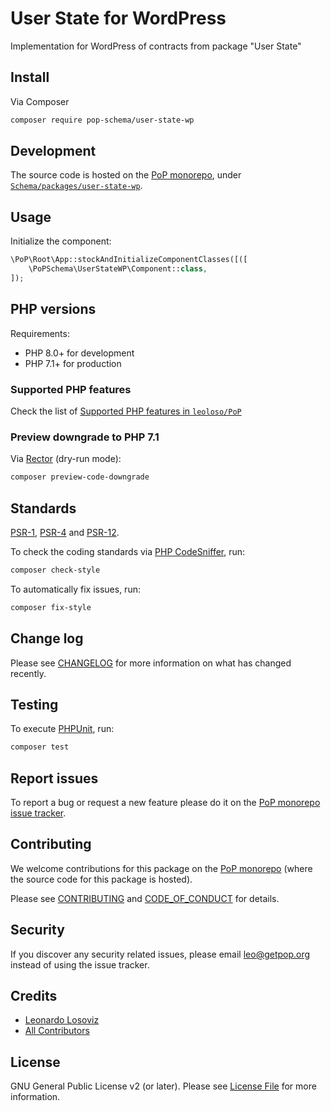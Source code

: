 # User State for WordPress

<!--
[![Build Status][ico-travis]][link-travis]
[![Quality Score][ico-code-quality]][link-code-quality]
[![Software License][ico-license]](LICENSE.md)
[![Latest Version on Packagist][ico-version]][link-packagist]
[![Coverage Status][ico-scrutinizer]][link-scrutinizer]
[![Total Downloads][ico-downloads]][link-downloads]
-->

Implementation for WordPress of contracts from package "User State"

## Install

Via Composer

``` bash
composer require pop-schema/user-state-wp
```

## Development

The source code is hosted on the [PoP monorepo](https://github.com/leoloso/PoP), under [`Schema/packages/user-state-wp`](https://github.com/leoloso/PoP/tree/master/layers/Schema/packages/user-state-wp).

## Usage

Initialize the component:

``` php
\PoP\Root\App::stockAndInitializeComponentClasses([([
    \PoPSchema\UserStateWP\Component::class,
]);
```

## PHP versions

Requirements:

- PHP 8.0+ for development
- PHP 7.1+ for production

### Supported PHP features

Check the list of [Supported PHP features in `leoloso/PoP`](https://github.com/leoloso/PoP/blob/master/docs/supported-php-features.md)

### Preview downgrade to PHP 7.1

Via [Rector](https://github.com/rectorphp/rector) (dry-run mode):

```bash
composer preview-code-downgrade
```

## Standards

[PSR-1](https://www.php-fig.org/psr/psr-1), [PSR-4](https://www.php-fig.org/psr/psr-4) and [PSR-12](https://www.php-fig.org/psr/psr-12).

To check the coding standards via [PHP CodeSniffer](https://github.com/squizlabs/PHP_CodeSniffer), run:

``` bash
composer check-style
```

To automatically fix issues, run:

``` bash
composer fix-style
```

## Change log

Please see [CHANGELOG](CHANGELOG.md) for more information on what has changed recently.

## Testing

To execute [PHPUnit](https://phpunit.de/), run:

``` bash
composer test
```

## Report issues

To report a bug or request a new feature please do it on the [PoP monorepo issue tracker](https://github.com/leoloso/PoP/issues).

## Contributing

We welcome contributions for this package on the [PoP monorepo](https://github.com/leoloso/PoP) (where the source code for this package is hosted).

Please see [CONTRIBUTING](CONTRIBUTING.md) and [CODE_OF_CONDUCT](CODE_OF_CONDUCT.md) for details.

## Security

If you discover any security related issues, please email leo@getpop.org instead of using the issue tracker.

## Credits

- [Leonardo Losoviz][link-author]
- [All Contributors][link-contributors]

## License

GNU General Public License v2 (or later). Please see [License File](LICENSE.md) for more information.

[ico-version]: https://img.shields.io/packagist/v/pop-schema/user-state-wp.svg?style=flat-square
[ico-license]: https://img.shields.io/badge/license-GPLv2-brightgreen.svg?style=flat-square
[ico-travis]: https://img.shields.io/travis/pop-schema/user-state-wp/master.svg?style=flat-square
[ico-scrutinizer]: https://img.shields.io/scrutinizer/coverage/g/pop-schema/user-state-wp.svg?style=flat-square
[ico-code-quality]: https://img.shields.io/scrutinizer/g/pop-schema/user-state-wp.svg?style=flat-square
[ico-downloads]: https://img.shields.io/packagist/dt/pop-schema/user-state-wp.svg?style=flat-square

[link-packagist]: https://packagist.org/packages/pop-schema/user-state-wp
[link-travis]: https://travis-ci.org/pop-schema/user-state-wp
[link-scrutinizer]: https://scrutinizer-ci.com/g/pop-schema/user-state-wp/code-structure
[link-code-quality]: https://scrutinizer-ci.com/g/pop-schema/user-state-wp
[link-downloads]: https://packagist.org/packages/pop-schema/user-state-wp
[link-author]: https://github.com/leoloso
[link-contributors]: ../../../../../../contributors
